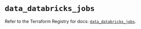 # `data_databricks_jobs`

Refer to the Terraform Registry for docs: [`data_databricks_jobs`](https://registry.terraform.io/providers/databricks/databricks/1.51.0/docs/data-sources/jobs).
